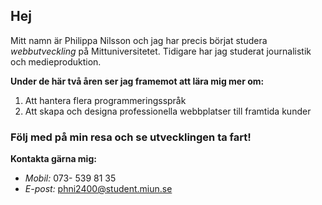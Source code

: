 ## Hej

Mitt namn är Philippa Nilsson och jag har precis börjat studera _webbutveckling_ på Mittuniversitetet. Tidigare har jag studerat journalistik och medieproduktion. 

**Under de här två åren ser jag framemot att lära mig mer om:**
1. Att hantera flera programmeringsspråk
2. Att skapa och designa professionella webbplatser till framtida kunder



### Följ med på min resa och se utvecklingen ta fart!

**Kontakta gärna mig:**
* _Mobil:_ 073- 539 81 35
* _E-post:_ phni2400@student.miun.se

